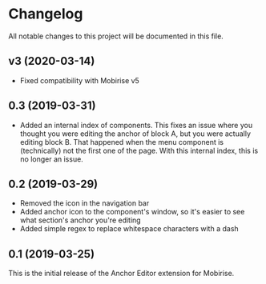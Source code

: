 # Changelog

All notable changes to this project will be documented in this file.

## v3 (2020-03-14)

- Fixed compatibility with Mobirise v5

## 0.3 (2019-03-31)

- Added an internal index of components. This fixes an issue where you thought you were editing the anchor of block A, but you were actually editing block B. That happened when the menu component is (technically) not the first one of the page. With this internal index, this is no longer an issue.

## 0.2 (2019-03-29)

- Removed the icon in the navigation bar
- Added anchor icon to the component's window, so it's easier to see what section's anchor you're editing
- Added simple regex to replace whitespace characters with a dash

## 0.1 (2019-03-25)

This is the initial release of the Anchor Editor extension for Mobirise.